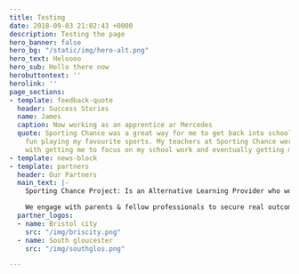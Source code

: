 ```yaml
---
title: Testing
date: 2018-09-03 21:02:43 +0000
description: Testing the page
hero_banner: false
hero_bg: "/static/img/hero-alt.png"
hero_text: Heloooo
hero_sub: Hello there now
herobuttontext: ''
herolink: ''
page_sections:
- template: feedback-quote
  header: Success Stories
  name: James
  caption: Now working as an apprentice ar Mercedes
  quote: Sporting Chance was a great way for me to get back into school while having
    fun playing my favourite sports. My teachers at Sporting Chance were very helpful
    with getting me to focus on my school work and eventually getting me to work independently.
- template: news-block
- template: partners
  header: Our Partners
  main_text: |-
    Sporting Chance Project: Is an Alternative Learning Provider who work with young people to fulfill the potential they all possess.

    We engage with parents & fellow professionals to secure real outcomes to support the young persons life journey.  We provide education with emphasis on Functional Mathematics, English & Sport are at the heart of the project but with many full time education & vocational packages available.
  partner_logos:
  - name: Bristol city
    src: "/img/briscity.png"
  - name: South gloucester
    src: "/img/southglos.png"

---
```

